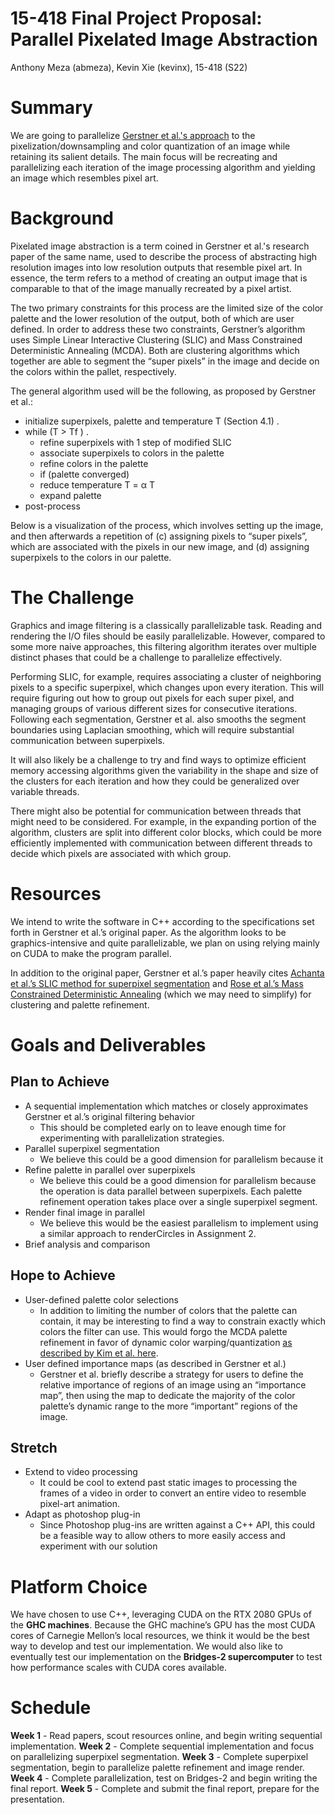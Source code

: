 
# 15-418 Final Project Proposal: Parallel Pixelated Image Abstraction
Anthony Meza (abmeza), Kevin Xie (kevinx), 15-418 (S22)

# Summary
We are going to parallelize [Gerstner et al.'s approach](https://gfx.cs.princeton.edu/pubs/Gerstner_2012_PIA/Gerstner_2012_PIA_full.pdf) to the pixelization/downsampling and color quantization of an image while retaining its salient details. The main focus will be recreating and parallelizing each iteration of the image processing algorithm and yielding an image which resembles pixel art.

# Background

Pixelated image abstraction is a term coined in Gerstner et al.'s research paper of the same name, used to describe the process of abstracting high resolution images into low resolution outputs that resemble pixel art. In essence, the term refers to a method of creating an output image that is comparable to that of the image manually recreated by a pixel artist.

The two primary constraints for this process are the limited size of the color palette and the lower resolution of the output, both of which are user defined. In order to address these two constraints, Gerstner’s algorithm uses Simple Linear Interactive Clustering (SLIC) and Mass Constrained Deterministic Annealing (MCDA). Both are clustering algorithms which together are able to segment the “super pixels” in the image and decide on the colors within the pallet, respectively. 

The general algorithm used will be the following, as proposed by Gerstner et al.:

 - initialize superpixels, palette and temperature T (Section 4.1) .
 - while (T > Tf ) .
   - refine superpixels with 1 step of modified SLIC
   - associate superpixels to colors in the palette
   - refine colors in the palette
   - if (palette converged)
 	- reduce temperature T = α T
 	- expand palette
 - post-process

Below is a visualization of the process, which involves setting up the image, and then afterwards a repetition of (c) assigning pixels to “super pixels”, which are associated with the pixels in our new image, and (d) assigning superpixels to the colors in our palette.


# The Challenge

Graphics and image filtering is a classically parallelizable task. Reading and rendering the I/O files should be easily parallelizable. However, compared to some more naive approaches, this filtering algorithm iterates over multiple distinct phases that could be a challenge to parallelize effectively. 

Performing SLIC, for example, requires associating a cluster of neighboring pixels to a specific superpixel, which changes upon every iteration. This will require figuring out how to group out pixels for each super pixel, and managing groups of various different sizes for consecutive iterations. Following each segmentation, Gerstner et al. also smooths the segment boundaries using Laplacian smoothing, which will require substantial communication between superpixels.

It will also likely be a challenge to try and find ways to optimize efficient memory accessing algorithms given the variability in the shape and size of the clusters for each iteration and how they could be generalized over variable threads. 

There might also be potential for communication between threads that might need to be considered. For example, in the expanding portion of the algorithm, clusters are split into different color blocks, which could be more efficiently implemented with communication between different threads to decide which pixels are associated with which group.

# Resources
We intend to write the software in C++ according to the specifications set forth in Gerstner et al.’s original paper. As the algorithm looks to be graphics-intensive and quite parallelizable, we plan on using relying mainly on CUDA to make the program parallel.

In addition to the original paper, Gerstner et al.’s paper heavily cites [Achanta et al.’s SLIC method for superpixel segmentation](https://infoscience.epfl.ch/record/149300/files/SLIC_Superpixels_TR_2.pdf) and [Rose et al.’s Mass Constrained Deterministic Annealing](http://citeseerx.ist.psu.edu/viewdoc/download?doi=10.1.1.33.3047&rep=rep1&type=pdf) (which we may need to simplify) for clustering and palette refinement.

# Goals and Deliverables

## Plan to Achieve
 - A sequential implementation which matches or closely approximates Gerstner et al.’s original filtering behavior
   - This should be completed early on to leave enough time for experimenting with parallelization strategies.
 - Parallel superpixel segmentation
   - We believe this could be a good dimension for parallelism because it 
 - Refine palette in parallel over superpixels
   - We believe this could be a good dimension for parallelism because the operation is data parallel between superpixels. Each palette refinement operation takes place over a single superpixel segment.
 - Render final image in parallel
   - We believe this would be the easiest parallelism to implement using a similar approach to renderCircles in Assignment 2.
 - Brief analysis and comparison

## Hope to Achieve
 - User-defined palette color selections
   - In addition to limiting the number of colors that the palette can contain, it may be interesting to find a way to constrain exactly which colors the filter can use. This would forgo the MCDA palette refinement in favor of dynamic color warping/quantization [as described by Kim et al. here](https://dl.acm.org/doi/10.1145/3450626.3459776).
 - User defined importance maps (as described in Gerstner et al.)
   - Gerstner et al. briefly describe a strategy for users to define the relative importance of regions of an image using an “importance map”, then using the map to dedicate the majority of the color palette’s dynamic range to the more “important” regions of the image.

## Stretch
 - Extend to video processing
   - It could be cool to extend past static images to processing the frames of a video in order to convert an entire video to resemble pixel-art animation.
 - Adapt as photoshop plug-in
   - Since Photoshop plug-ins are written against a C++ API, this could be a feasible way to allow others to more easily access and experiment with our solution

# Platform Choice
We have chosen to use C++, leveraging CUDA on the RTX 2080 GPUs of the **GHC machines**. Because the GHC machine’s GPU has the most CUDA cores of Carnegie Mellon’s local resources, we think it would be the best way to develop and test our implementation. We would also like to eventually test our implementation on the **Bridges-2 supercomputer** to test how performance scales with CUDA cores available.

# Schedule

**Week 1** - Read papers, scout resources online, and begin writing sequential implementation.
**Week 2** - Complete sequential implementation and focus on parallelizing superpixel segmentation.
**Week 3** - Complete superpixel segmentation, begin to parallelize palette refinement and image render.
**Week 4** - Complete parallelization, test on Bridges-2 and begin writing the final report.
**Week 5** - Complete and submit the final report, prepare for the presentation.
